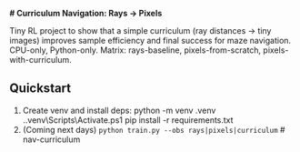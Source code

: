 **﻿# Curriculum Navigation: Rays → Pixels**


Tiny RL project to show that a simple curriculum (ray distances → tiny images) improves sample efficiency and final success for maze navigation.
CPU-only, Python-only. Matrix: rays-baseline, pixels-from-scratch, pixels-with-curriculum.

## Quickstart
1) Create venv and install deps:
python -m venv .venv
..venv\Scripts\Activate.ps1
pip install -r requirements.txt
2) (Coming next days) `python train.py --obs rays|pixels|curriculum`
#   n a v - c u r r i c u l u m 
 
 

